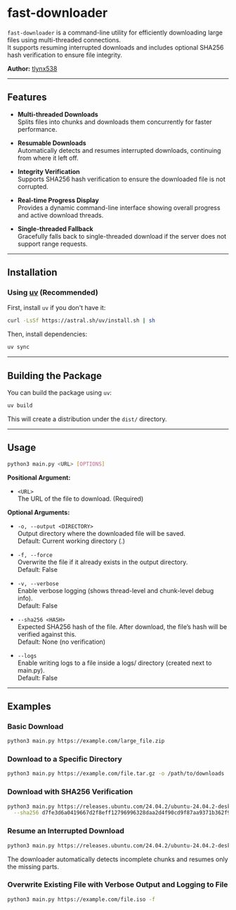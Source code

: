 # fast-downloader

`fast-downloader` is a command-line utility for efficiently downloading large files using multi-threaded connections.  
It supports resuming interrupted downloads and includes optional SHA256 hash verification to ensure file integrity.  

**Author:** [tlynx538](https://github.com/tlynx538)

---

## Features

- **Multi-threaded Downloads**  
  Splits files into chunks and downloads them concurrently for faster performance.

- **Resumable Downloads**  
  Automatically detects and resumes interrupted downloads, continuing from where it left off.

- **Integrity Verification**  
  Supports SHA256 hash verification to ensure the downloaded file is not corrupted.

- **Real-time Progress Display**  
  Provides a dynamic command-line interface showing overall progress and active download threads.

- **Single-threaded Fallback**  
  Gracefully falls back to single-threaded download if the server does not support range requests.

---

## Installation

### Using [uv](https://github.com/astral-sh/uv) (Recommended)

First, install `uv` if you don't have it:

```bash
curl -LsSf https://astral.sh/uv/install.sh | sh
```

Then, install dependencies:

```bash
uv sync
```

---

## Building the Package

You can build the package using `uv`:

```bash
uv build
```

This will create a distribution under the `dist/` directory.

---

## Usage

```bash
python3 main.py <URL> [OPTIONS]
```

**Positional Argument:**

- `<URL>`  
  The URL of the file to download. (Required)

**Optional Arguments:**

- `-o, --output <DIRECTORY>`  
  Output directory where the downloaded file will be saved.  
  Default: Current working directory (.)

- `-f, --force`  
  Overwrite the file if it already exists in the output directory.  
  Default: False

- `-v, --verbose`  
  Enable verbose logging (shows thread-level and chunk-level debug info).  
  Default: False

- `--sha256 <HASH>`  
  Expected SHA256 hash of the file. After download, the file’s hash will be verified against this.  
  Default: None (no verification)

- `--logs`  
  Enable writing logs to a file inside a logs/ directory (created next to main.py).  
  Default: False

---

## Examples

### Basic Download

```bash
python3 main.py https://example.com/large_file.zip
```

### Download to a Specific Directory

```bash
python3 main.py https://example.com/file.tar.gz -o /path/to/downloads
```

### Download with SHA256 Verification

```bash
python3 main.py https://releases.ubuntu.com/24.04.2/ubuntu-24.04.2-desktop-amd64.iso \
  --sha256 d7fe3d6a0419667d2f8eff12796996328daa2d4f90cd9f87aa9371b362f987bf
```

### Resume an Interrupted Download

```bash
python3 main.py https://releases.ubuntu.com/24.04.2/ubuntu-24.04.2-desktop-amd64.iso
```
The downloader automatically detects incomplete chunks and resumes only the missing parts.

### Overwrite Existing File with Verbose Output and Logging to File

```bash
python3 main.py https://example.com/file.iso -f